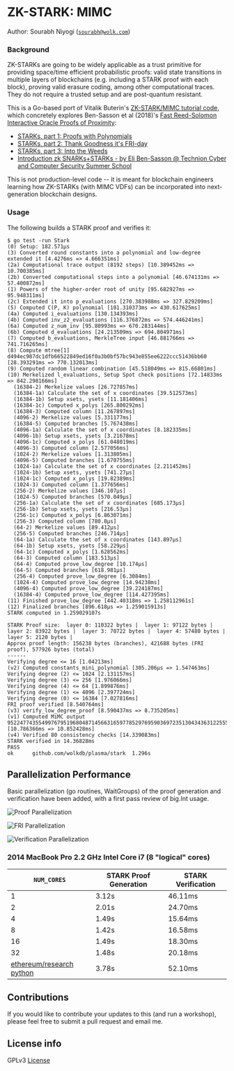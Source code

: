 # ZK-STARK: MIMC

Author: Sourabh Niyogi ([`sourabh@wolk.com`](mailto:sourabh@wolk.com))

### Background

ZK-STARKs are going to be widely applicable as a trust primitive for providing space/time efficient probabilistic proofs: valid state transitions in multiple layers of blockchains (e.g. including a STARK proof with each block), proving valid erasure coding, among other computational traces.   They do not require a trusted setup and are post-quantum resistant.

This is a Go-based port of Vitalik Buterin's [ZK-STARK/MIMC tutorial code](https://github.com/ethereum/research/tree/master/mimc_stark),
which concretely explores Ben-Sasson et al (2018)'s [Fast Reed-Solomon Interactive Oracle Proofs of Proximity](https://eccc.weizmann.ac.il/report/2017/134/):

* [STARKs, part 1: Proofs with Polynomials](https://vitalik.ca/general/2017/11/09/starks_part_1.html)
* [STARKs, part 2: Thank Goodness it's FRI-day](https://vitalik.ca/general/2017/11/22/starks_part_2.html)
* [STARKs, part 3: Into the Weeds](https://vitalik.ca/general/2018/07/21/starks_part_3.html)
* [Introduction zk SNARKs+STARKs - by Eli Ben-Sasson @ Technion Cyber and Computer Security Summer School](https://youtu.be/VUN35BC11Qw?t=20m7s)

This is not production-level code -- it is meant for blockchain engineers learning how ZK-STARKs (with MIMC VDFs) can be incorporated into next-generation blockchain designs.

### Usage

The following builds a STARK proof and verifies it:

```
$ go test -run Stark
(0) Setup: 182.571µs
(3) Converted round constants into a polynomial and low-degree extended it [4.4276ms => 4.666351ms]
(2a) Computational trace output (8192 steps) [10.389452ms => 10.700385ms]
(2b) Converted computational steps into a polynomial [46.674131ms => 57.400872ms]
(1) Powers of the higher-order root of unity [95.682927ms => 95.948311ms]
(2c) Extended it into p_evaluations [270.383988ms => 327.829209ms]
(5) Computed C(P, K) polynomial [101.310373ms => 430.617625ms]
(4a) Computed i_evaluations [130.134393ms]
(4b) Computed inv_z2_evaluations [116.376872ms => 574.446241ms]
(6a) Computed z_num_inv [95.80993ms => 670.283144ms]
(6b) Computed d_evaluations [24.213509ms => 694.804971ms]
(7) Computed b_evaluations, MerkleTree input [46.881766ms => 741.716265ms]
(8) Compute mtree[1] d494ec987dc1dfb66522849ed16f0a3b0bf57bc943e855ee6222ccc51436bb60 [28.393291ms => 770.132013ms]
(9) Computed random linear combination [45.518049ms => 815.66801ms]
(10) Merkelized l_evaluations, Setup Spot check positions [72.14833ms => 842.298166ms]
  (16384-2) Merkelize values [26.727857ms]
  (16384-1a) Calculate the set of x coordinates [39.512573ms]
  (16384-1b) Setup xsets, ysets [11.181406ms]
  (16384-1c) Computed x_polys [265.800292ms]
  (16384-3) Computed column [11.267897ms]
  (4096-2) Merkelize values [5.331177ms]
  (16384-5) Computed branches [5.767438ms]
  (4096-1a) Calculate the set of x coordinates [8.182335ms]
  (4096-1b) Setup xsets, ysets [3.21678ms]
  (4096-1c) Computed x_polys [61.048019ms]
  (4096-3) Computed column [2.577056ms]
  (1024-2) Merkelize values [1.313805ms]
  (4096-5) Computed branches [1.670755ms]
  (1024-1a) Calculate the set of x coordinates [2.211452ms]
  (1024-1b) Setup xsets, ysets [741.27µs]
  (1024-1c) Computed x_polys [19.82389ms]
  (1024-3) Computed column [1.377656ms]
  (256-2) Merkelize values [346.107µs]
  (1024-5) Computed branches [570.049µs]
  (256-1a) Calculate the set of x coordinates [685.173µs]
  (256-1b) Setup xsets, ysets [216.53µs]
  (256-1c) Computed x_polys [6.863071ms]
  (256-3) Computed column [780.8µs]
  (64-2) Merkelize values [89.412µs]
  (256-5) Computed branches [246.714µs]
  (64-1a) Calculate the set of x coordinates [143.897µs]
  (64-1b) Setup xsets, ysets [58.229µs]
  (64-1c) Computed x_polys [1.628562ms]
  (64-3) Computed column [183.513µs]
  (64-4) Computed prove_low_degree [10.174µs]
  (64-5) Computed branches [618.981µs]
  (256-4) Computed prove_low_degree [6.3084ms]
  (1024-4) Computed prove_low_degree [14.94238ms]
  (4096-4) Computed prove_low_degree [39.224187ms]
  (16384-4) Computed prove_low_degree [114.427395ms]
(11) Finished prove_low_degree [442.40318ms => 1.258112961s]
(12) Finalized branches [896.618µs => 1.259015913s]
STARK computed in 1.259029107s

STARK Proof size:  layer 0: 110322 bytes |  layer 1: 97122 bytes |  layer 2: 83922 bytes |  layer 3: 70722 bytes |  layer 4: 57480 bytes |  layer 5: 2120 bytes |
Approx proof length: 156238 bytes (branches), 421688 bytes (FRI proof), 577926 bytes (total)
------
Verifying degree <= 16 [1.04213ms]
(v2) Computed constants_mini_polynomial [305.206µs => 1.547463ms]
Verifying degree (2) <= 1024 [2.131157ms]
Verifying degree (3) <= 256 [1.976066ms]
Verifying degree (4) <= 64 [1.899876ms]
Verifying degree (1) <= 4096 [2.397724ms]
Verifying degree (0) <= 16384 [7.027816ms]
FRI proof verified [8.540764ms]
(v3) verify_low_degree_proof [8.590437ms => 8.735205ms]
(v1) Computed MiMC output 95224774355499767951968048714566316597785297695903697235130434363122555476056 [10.786366ms => 10.852428ms]
(v4) Verified 80 consistency checks [14.339083ms]
STARK verified in 14.36828ms
PASS
ok  	github.com/wolkdb/plasma/stark	1.296s
```

## Parallelization Performance

Basic parallelization (go routines, WaitGroups) of the proof generation and verification have been added, with a first pass review of big.Int usage.  

![Proof Parallelization](https://github.com/wolkdb/deepblockchains/blob/master/stark/flows/proof-goroutine-flow.png "Proof Parallelization")

![FRI Parallelization](https://github.com/wolkdb/deepblockchains/blob/master/stark/flows/fri-goroutine-flow.png "FRI Parallelization")

![Verification Parallelization](https://github.com/wolkdb/deepblockchains/blob/master/stark/flows/verify-goroutine-flow.png "Verification Parallelization")



### 2014 MacBook Pro 2.2 GHz Intel Core i7 (8 "logical" cores)

| `NUM_CORES` | STARK Proof Generation | STARK Verification |
| --- | --- | --- |
| 1 | 3.12s | 46.11ms |
| 2 | 2.01s | 24.70ms |
| 4 | 1.49s | 15.64ms |
| 8 | 1.42s | 16.58ms |
| 16 | 1.49s | 18.30ms |
| 32 | 1.48s | 20.18ms |
| [ethereum/research python](https://github.com/ethereum/research/tree/master/mimc_stark) | 3.78s | 52.10ms |

## Contributions

If you would like to contribute your updates to this (and run a workshop), please feel free to submit a pull request and email me.

## License info

GPLv3 [License](stark/LICENSE.md)
